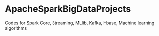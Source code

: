 # ApacheSparkBigDataProjects

Codes for Spark Core, Streaming, MLlib, Kafka, Hbase, Machine learning algorithms
